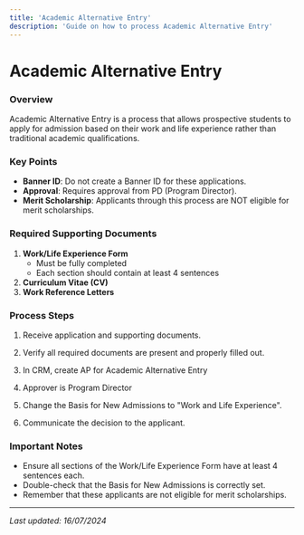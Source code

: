 ```yaml
---
title: 'Academic Alternative Entry'
description: 'Guide on how to process Academic Alternative Entry'
---
```

# Academic Alternative Entry

### Overview
Academic Alternative Entry is a process that allows prospective students to apply for admission based on their work and life experience rather than traditional academic qualifications. 

### Key Points
- **Banner ID**: Do not create a Banner ID for these applications.
- **Approval**: Requires approval from PD (Program Director).
- **Merit Scholarship**: Applicants through this process are NOT eligible for merit scholarships.

### Required Supporting Documents
1. **Work/Life Experience Form**
   - Must be fully completed
   - Each section should contain at least 4 sentences
2. **Curriculum Vitae (CV)**
3. **Work Reference Letters**

### Process Steps
1. Receive application and supporting documents.
2. Verify all required documents are present and properly filled out.
3. In CRM, create AP for Academic Alternative Entry
4. Approver is Program Director

4. Change the Basis for New Admissions to "Work and Life Experience".
10. Communicate the decision to the applicant.

### Important Notes
- Ensure all sections of the Work/Life Experience Form have at least 4 sentences each.
- Double-check that the Basis for New Admissions is correctly set.
- Remember that these applicants are not eligible for merit scholarships.


---

*Last updated: 16/07/2024*